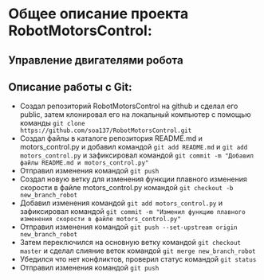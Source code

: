 # Общее описание проекта RobotMotorsControl:
## Управление двигателями робота
## Описание работы с Git:
- Создал репозиторий RobotMotorsControl на github и сделал его public, затем клонировал его на локальный компьютер с помощью команды `git clone https://github.com/soa137/RobotMotorsControl.git`
- Создал файлы в каталоге репозитория README.md и motors_control.py и добавил командой `git add README.md` и `git add motors_control.py` и зафиксировал командой `git commit -m "Добавил файлы README.md и motors_control.py"`
- Отправил изменения командой `git push`
- Создал новую ветку для изменения функции плавного изменения скорости в файле motors_control.py командой `git checkout -b new_branch_robot`
- Добавил изменения командой `git add motors_control.py` и зафиксировал командой `git commit -m "Изменил функцию плавного изменения скорости в файле motors_control.py"`
- Отправил изменения командой `git push --set-upstream origin new_branch_robot`
- Затем переключился на основную ветку командой `git checkout master` и сделал слияние веток командой `git merge new_branch_robot`
- Убедился что нет конфликтов, проверил статус командой `git status`
- Отправил изменения командой `git push`
